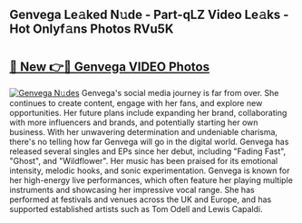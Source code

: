 ## Genvega Le𝚊ked N𝚞de - Part-qLZ Video Le𝚊ks - Hot Onlyf𝚊ns Photos RVu5K

# <h2><a href="http://ab32719.deff.icu/?id=Genvega">🔗 New 👉🔴 Genvega VIDEO Photos</a></h2>

[![Genvega N𝚞des](https://i.imgur.com/rIISA9y.gif)](http://ab32719.deff.icu/?id=Genvega)
Genvega's social media journey is far from over. She continues to create content, engage with her fans, and explore new opportunities. Her future plans include expanding her brand, collaborating with more influencers and brands, and potentially starting her own business. With her unwavering determination and undeniable charisma, there's no telling how far Genvega will go in the digital world. Genvega has released several singles and EPs since her debut, including "Fading Fast", "Ghost", and "Wildflower". Her music has been praised for its emotional intensity, melodic hooks, and sonic experimentation. Genvega is known for her high-energy live performances, which often feature her playing multiple instruments and showcasing her impressive vocal range. She has performed at festivals and venues across the UK and Europe, and has supported established artists such as Tom Odell and Lewis Capaldi.
